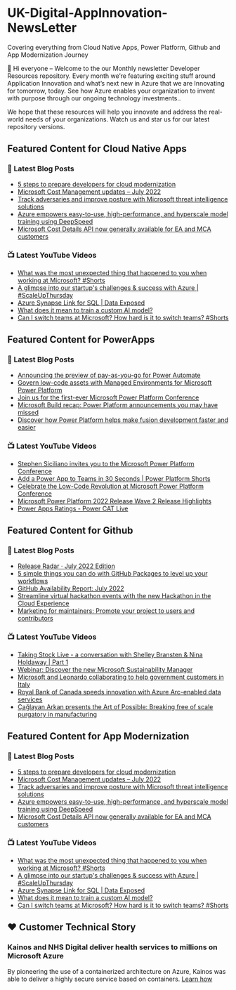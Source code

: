 # UK-Digital-AppInnovation-NewsLetter

Covering everything from Cloud Native Apps, Power Platform, Github and App Modernization Journey

👋 Hi everyone – Welcome to the our Monthly newsletter Developer Resources repository. Every month we’re featuring exciting stuff around Application Innovation and what’s next new in Azure that we are Innovating for tomorrow, today. See how Azure enables your organization to invent with purpose through our ongoing technology investments..


We hope that these resources will help you innovate and address the real-world needs of your organizations. Watch us and star us for our latest repository versions.

## Featured Content for Cloud Native Apps


### 📝 Latest Blog Posts

    
<!-- BLOGCNA:START -->
- [5 steps to prepare developers for cloud modernization](https://azure.microsoft.com/blog/5-steps-to-prepare-developers-for-cloud-modernization/)
- [Microsoft Cost Management updates – July 2022](https://azure.microsoft.com/blog/microsoft-cost-management-updates-july-2022/)
- [Track adversaries and improve posture with Microsoft threat intelligence solutions ](https://azure.microsoft.com/blog/track-adversaries-and-improve-posture-with-microsoft-threat-intelligence-solutions/)
- [Azure empowers easy-to-use, high-performance, and hyperscale model training using DeepSpeed](https://azure.microsoft.com/blog/azure-empowers-easytouse-highperformance-and-hyperscale-model-training-using-deepspeed/)
- [Microsoft Cost Details API now generally available for EA and MCA customers](https://azure.microsoft.com/blog/microsoft-cost-details-api-now-generally-available-for-ea-and-mca-customers/)
<!-- BLOGCNA:END -->

### 📺 Latest YouTube Videos

 
<!-- YOUTUBECNA:START -->
- [What was the most unexpected thing that happened to you when working at Microsoft?   #Shorts](https://www.youtube.com/watch?v=tsxxcu-NTOY)
- [A glimpse into our startup&#39;s challenges &amp; success with Azure | #ScaleUpThursday](https://www.youtube.com/watch?v=Vegy5F6dRuA)
- [Azure Synapse Link for SQL | Data Exposed](https://www.youtube.com/watch?v=9xdoMrhDDP8)
- [What does it mean to train a custom AI model?](https://www.youtube.com/watch?v=dY-ACRYHPhM)
- [Can I switch teams at Microsoft? How hard is it to switch teams?  #Shorts](https://www.youtube.com/watch?v=5hl-NC0x3Uo)
<!-- YOUTUBECNA:END -->

##  Featured Content for PowerApps
### 📝 Latest Blog Posts
<!-- BLOGPOWER:START -->
- [Announcing the preview of pay-as-you-go for Power Automate](https://cloudblogs.microsoft.com/powerplatform/2022/07/21/announcing-the-preview-of-pay-as-you-go-for-power-automate/)
- [Govern low-code assets with Managed Environments for Microsoft Power Platform](https://cloudblogs.microsoft.com/powerplatform/2022/07/12/govern-low-code-assets-with-managed-environments-for-microsoft-power-platform/)
- [Join us for the first-ever Microsoft Power Platform Conference](https://cloudblogs.microsoft.com/powerplatform/2022/07/12/join-us-for-the-first-ever-microsoft-power-platform-conference/)
- [Microsoft Build recap: Power Platform announcements you may have missed](https://cloudblogs.microsoft.com/powerplatform/2022/05/31/microsoft-build-recap-power-platform-announcements-you-may-have-missed/)
- [Discover how Power Platform helps make fusion development faster and easier](https://cloudblogs.microsoft.com/powerplatform/2022/05/25/discover-how-power-platform-helps-make-fusion-development-faster-and-easier/)
<!-- BLOGPOWER:END -->
 ### 📺 Latest YouTube Videos
    
<!-- YOUTUBEPOWER:START -->
- [Stephen Siciliano invites you to the Microsoft Power Platform Conference](https://www.youtube.com/watch?v=tB0wHYpat-0)
- [Add a Power App to Teams in 30 Seconds | Power Platform Shorts](https://www.youtube.com/watch?v=dEWjMMDEUU0)
- [Celebrate the Low-Code Revolution at Microsoft Power Platform Conference](https://www.youtube.com/watch?v=niWxKkmZ2Ic)
- [Microsoft Power Platform 2022 Release Wave 2 Release Highlights](https://www.youtube.com/watch?v=M1ZuBBZEg2M)
- [Power Apps Ratings - Power CAT Live](https://www.youtube.com/watch?v=OAEov0NozJg)
<!-- YOUTUBEPOWER:END -->

##  Featured Content for Github
### 📝 Latest Blog Posts
<!-- BLOGGITHUB:START -->
- [Release Radar · July 2022 Edition](https://github.blog/2022-08-05-release-radar-jul-2022/)
- [5 simple things you can do with GitHub Packages to level up your workflows](https://github.blog/2022-08-04-5-simple-things-you-can-do-with-github-packages-to-level-up-your-workflows/)
- [GitHub Availability Report: July 2022](https://github.blog/2022-08-03-github-availability-report-july-2022/)
- [Streamline virtual hackathon events with the new Hackathon in the Cloud Experience](https://github.blog/2022-08-02-streamline-virtual-hackathon-events-with-the-new-hackathon-in-the-cloud-experience/)
- [Marketing for maintainers: Promote your project to users and contributors](https://github.blog/2022-07-28-marketing-for-maintainers-how-to-promote-your-project-to-both-users-and-contributors/)
<!-- BLOGGITHUB:END -->
### 📺 Latest YouTube Videos
<!-- YOUTUBEGITHUB:START -->
- [Taking Stock Live - a conversation with Shelley Bransten &amp; Nina Holdaway | Part 1](https://www.youtube.com/watch?v=TlcNW_K9k4s)
- [Webinar: Discover the new Microsoft Sustainability Manager](https://www.youtube.com/watch?v=az1Zkv6fFMc)
- [Microsoft and Leonardo collaborating to help government customers in Italy](https://www.youtube.com/watch?v=FPigM91F4vU)
- [Royal Bank of Canada speeds innovation with Azure Arc-enabled data services](https://www.youtube.com/watch?v=lYvzrMgdReI)
- [Çağlayan Arkan presents the Art of Possible: Breaking free of scale purgatory in manufacturing](https://www.youtube.com/watch?v=ae4MnQKviHE)
<!-- YOUTUBEGITHUB:END -->
##  Featured Content for App Modernization
### 📝 Latest Blog Posts
<!-- BLOGAPPMOD:START -->
- [5 steps to prepare developers for cloud modernization](https://azure.microsoft.com/blog/5-steps-to-prepare-developers-for-cloud-modernization/)
- [Microsoft Cost Management updates – July 2022](https://azure.microsoft.com/blog/microsoft-cost-management-updates-july-2022/)
- [Track adversaries and improve posture with Microsoft threat intelligence solutions ](https://azure.microsoft.com/blog/track-adversaries-and-improve-posture-with-microsoft-threat-intelligence-solutions/)
- [Azure empowers easy-to-use, high-performance, and hyperscale model training using DeepSpeed](https://azure.microsoft.com/blog/azure-empowers-easytouse-highperformance-and-hyperscale-model-training-using-deepspeed/)
- [Microsoft Cost Details API now generally available for EA and MCA customers](https://azure.microsoft.com/blog/microsoft-cost-details-api-now-generally-available-for-ea-and-mca-customers/)
<!-- BLOGAPPMOD:END -->
### 📺 Latest YouTube Videos
<!-- YOUTUBEAPPMOD:START -->
- [What was the most unexpected thing that happened to you when working at Microsoft?   #Shorts](https://www.youtube.com/watch?v=tsxxcu-NTOY)
- [A glimpse into our startup&#39;s challenges &amp; success with Azure | #ScaleUpThursday](https://www.youtube.com/watch?v=Vegy5F6dRuA)
- [Azure Synapse Link for SQL | Data Exposed](https://www.youtube.com/watch?v=9xdoMrhDDP8)
- [What does it mean to train a custom AI model?](https://www.youtube.com/watch?v=dY-ACRYHPhM)
- [Can I switch teams at Microsoft? How hard is it to switch teams?  #Shorts](https://www.youtube.com/watch?v=5hl-NC0x3Uo)
<!-- YOUTUBEAPPMOD:END -->


## ♥️ Customer Technical Story 

### Kainos and NHS Digital deliver health services to millions on Microsoft Azure

By pioneering the use of a containerized architecture on Azure, Kainos was able to deliver a highly secure service based on containers. [Learn how](https://customers.microsoft.com/en-us/story/1368348549535774520-kainos-and-nhs-digital-deliver-health-services-to-millions-on-microsoft-azure)

